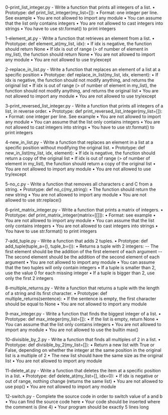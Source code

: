 0-print_list_integer.py - Write a function that prints all integers of a list.
    • Prototype: def print_list_integer(my_list=[]):
    • Format: one integer per line. See example
    • You are not allowed to import any module
    • You can assume that the list only contains integers
    • You are not allowed to cast integers into strings
    • You have to use str.format() to print integers

1-element_at.py - Write a function that retrieves an element from a list.
    • Prototype: def element_at(my_list, idx):
    • If idx is negative, the function should return None
    • If idx is out of range (> of number of element in my_list), the function should return None
    • You are not allowed to import any module
    • You are not allowed to use try/except

2-replace_in_list.py - Write a function that replaces an element of a list at a specific position
    • Prototype: def replace_in_list(my_list, idx, element):
    • If idx is negative, the function should not modify anything, and returns the original list
    • If idx is out of range (> of number of element in my_list), the function should not modify anything, and returns the original list
    • You are not allowed to import any module
    • You are not allowed to use try/except

3-print_reversed_list_integer.py - Write a function that prints all integers of a list, in reverse order.
    • Prototype: def print_reversed_list_integer(my_list=[]):
    • Format: one integer per line. See example
    • You are not allowed to import any module
    • You can assume that the list only contains integers
    • You are not allowed to cast integers into strings
    • You have to use str.format() to print integers

4-new_in_list.py - Write a function that replaces an element in a list at a specific position without modifying the original list.
    • Prototype: def new_in_list(my_list, idx, element):
    • If idx is negative, the function should return a copy of the original list
    • If idx is out of range (> of number of element in my_list), the function should return a copy of the original list
    • You are not allowed to import any module
    • You are not allowed to use try/except

5-no_c.py - Write a function that removes all characters c and C from a string.
    • Prototype: def no_c(my_string):
    • The function should return the new string
    • You are not allowed to import any module
    • You are not allowed to use str.replace()

6-print_matrix_integer.py - Write a function that prints a matrix of integers.
    • Prototype: def print_matrix_integer(matrix=[[]]):
    • Format: see example
    • You are not allowed to import any module
    • You can assume that the list only contains integers
    • You are not allowed to cast integers into strings
    • You have to use str.format() to print integers

7-add_tuple.py - Write a function that adds 2 tuples.
    • Prototype: def add_tuple(tuple_a=(), tuple_b=()):
    • Returns a tuple with 2 integers:
    -- The first element should be the addition of the first element of each argument
    -- The second element should be the addition of the second element of each argument
    • You are not allowed to import any module
    • You can assume that the two tuples will only contain integers
    • If a tuple is smaller than 2, use the value 0 for each missing integer
    • If a tuple is bigger than 2, use only the first 2 integers

8-multiple_returns.py - Write a function that returns a tuple with the length of a string and its first character.
    • Prototype: def multiple_returns(sentence):
    • If the sentence is empty, the first character should be equal to None
    • You are not allowed to import any module

9-max_integer.py - Write a function that finds the biggest integer of a list.
    • Prototype: def max_integer(my_list=[]):
    • If the list is empty, return None
    • You can assume that the list only contains integers
    • You are not allowed to import any module
    • You are not allowed to use the builtin max()

10-divisible_by_2.py - Write a function that finds all multiples of 2 in a list.
    • Prototype: def divisible_by_2(my_list=[]):
    • Return a new list with True or False, depending on whether the integer at the same position in the original list is a multiple of 2
    • The new list should have the same size as the original list
    • You are not allowed to import any module

11-delete_at.py - Write a function that deletes the item at a specific position in a list.
    • Prototype: def delete_at(my_list=[], idx=0):
    • If idx is negative or out of range, nothing change (returns the same list)
    • You are not allowed to use pop()
    • You are not allowed to import any module

12-switch.py - Complete the source code in order to switch value of a and b
    • You can find the source code here
    • Your code should be inserted where the comment is (line 4)
    • Your program should be exactly 5 lines long